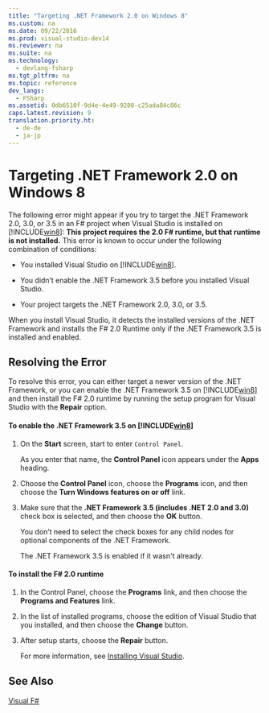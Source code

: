 ```yaml
---
title: "Targeting .NET Framework 2.0 on Windows 8"
ms.custom: na
ms.date: 09/22/2016
ms.prod: visual-studio-dev14
ms.reviewer: na
ms.suite: na
ms.technology: 
  - devlang-fsharp
ms.tgt_pltfrm: na
ms.topic: reference
dev_langs: 
  - FSharp
ms.assetid: 0db6510f-9d4e-4e49-9200-c25ada84c86c
caps.latest.revision: 9
translation.priority.ht: 
  - de-de
  - ja-jp
---
```

# Targeting .NET Framework 2.0 on Windows 8
The following error might appear if you try to target the .NET Framework 2.0, 3.0, or 3.5 in an F# project when Visual Studio is installed on [!INCLUDE[win8](../vs140/includes/win8_md.md)]: **This project requires the 2.0 F# runtime, but that runtime is not installed.** This error is known to occur under the following combination of conditions:  
  
-   You installed Visual Studio on [!INCLUDE[win8](../vs140/includes/win8_md.md)].  
  
-   You didn’t enable the .NET Framework 3.5 before you installed Visual Studio.  
  
-   Your project targets the .NET Framework 2.0, 3.0, or 3.5.  
  
 When you install Visual Studio, it detects the installed versions of the .NET Framework and installs the F# 2.0 Runtime only if the .NET Framework 3.5 is installed and enabled.  
  
## Resolving the Error  
 To resolve this error, you can either target a newer version of the .NET Framework, or you can enable the .NET Framework 3.5 on [!INCLUDE[win8](../vs140/includes/win8_md.md)] and then install the F# 2.0 runtime by running the setup program for Visual Studio with the **Repair** option.  
  
#### To enable the .NET Framework 3.5 on [!INCLUDE[win8](../vs140/includes/win8_md.md)]  
  
1.  On the **Start** screen, start to enter `Control Panel`.  
  
     As you enter that name, the **Control Panel** icon appears under the **Apps** heading.  
  
2.  Choose the **Control Panel** icon, choose the **Programs** icon, and then choose the **Turn Windows features on or off** link.  
  
3.  Make sure that the **.NET Framework 3.5 (includes .NET 2.0 and 3.0)** check box is selected, and then choose the **OK** button.  
  
     You don’t need to select the check boxes for any child nodes for optional components of the .NET Framework.  
  
     The .NET Framework 3.5 is enabled if it wasn't already.  
  
#### To install the F# 2.0 runtime  
  
1.  In the Control Panel, choose the **Programs** link, and then choose the **Programs and Features** link.  
  
2.  In the list of installed programs, choose the edition of Visual Studio that you installed, and then choose the **Change** button.  
  
3.  After setup starts, choose the **Repair** button.  
  
     For more information, see [Installing Visual Studio](../vs140/installing-visual-studio-2015.md).  
  
## See Also  
 [Visual F#](../vs140/visual-fsharp.md)